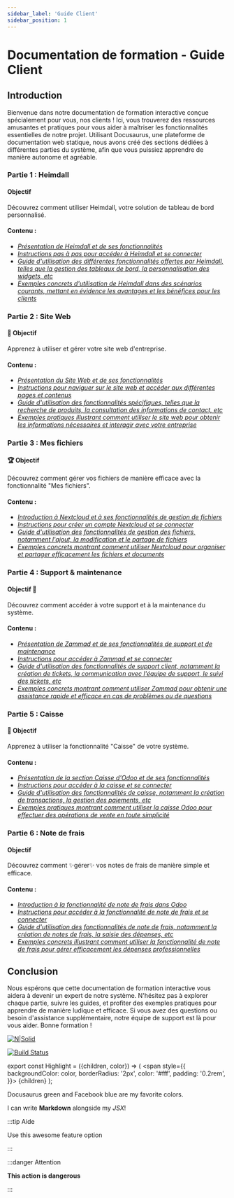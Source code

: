 ```yaml
---
sidebar_label: 'Guide Client'
sidebar_position: 1
---
```


# Documentation de formation - Guide Client

## Introduction

Bienvenue dans notre documentation de formation interactive conçue spécialement pour vous, nos clients ! Ici, vous trouverez des ressources amusantes et pratiques pour vous aider à maîtriser les fonctionnalités essentielles de notre projet. Utilisant Docusaurus, une plateforme de documentation web statique, nous avons créé des sections dédiées à différentes parties du système, afin que vous puissiez apprendre de manière autonome et agréable.

### Partie 1 : Heimdall
#### Objectif

Découvrez comment utiliser Heimdall, votre solution de tableau de bord personnalisé.

#### Contenu :

* *[Présentation de Heimdall et de ses fonctionnalités](https://lelien)*
* *[Instructions pas à pas pour accéder à Heimdall et se connecter](https://lelien)*
* *[Guide d'utilisation des différentes fonctionnalités offertes par Heimdall, telles que la gestion des tableaux de bord, la personnalisation des widgets, etc](https://lelien)*
* *[Exemples concrets d'utilisation de Heimdall dans des scénarios courants, mettant en évidence les avantages et les bénéfices pour les clients](https://lelien)*

### Partie 2 : Site Web

#### :dart: Objectif

Apprenez à utiliser et gérer votre site web d'entreprise.

#### Contenu :

* *[Présentation du Site Web et de ses fonctionnalités](https://lelien)*
* *[Instructions pour naviguer sur le site web et accéder aux différentes pages et contenus](https://lelien)*
* *[Guide d'utilisation des fonctionnalités spécifiques, telles que la recherche de produits, la consultation des informations de contact, etc](https://lelien)*
* *[Exemples pratiques illustrant comment utiliser le site web pour obtenir les informations nécessaires et interagir avec votre entreprise](https://lelien)*

### Partie 3 : Mes fichiers

#### :trophy: Objectif

Découvrez comment gérer vos fichiers de manière efficace avec la fonctionnalité "Mes fichiers".

#### Contenu :

* *[Introduction à Nextcloud et à ses fonctionnalités de gestion de fichiers](https://lelien)*
* *[Instructions pour créer un compte Nextcloud et se connecter](https://lelien)*
* *[Guide d'utilisation des fonctionnalités de gestion des fichiers, notamment l'ajout, la modification et le partage de fichiers](https://lelien)*
* *[Exemples concrets montrant comment utiliser Nextcloud pour organiser et partager efficacement les fichiers et documents](https://lelien)*

### Partie 4 : Support & maintenance

#### Objectif :checkered_flag: 

Découvrez comment accéder à votre support et à la maintenance du système.

#### Contenu :

* *[Présentation de Zammad et de ses fonctionnalités de support et de maintenance](https://lelien)*
* *[Instructions pour accéder à Zammad et se connecter](https://lelien)*
* *[Guide d'utilisation des fonctionnalités de support client, notamment la création de tickets, la communication avec l'équipe de support, le suivi des tickets, etc](https://lelien)*
* *[Exemples concrets montrant comment utiliser Zammad pour obtenir une assistance rapide et efficace en cas de problèmes ou de questions](https://lelien)*

### Partie 5 : Caisse

#### :triangular_flag_on_post: Objectif

Apprenez à utiliser la fonctionnalité "Caisse" de votre système.

#### Contenu :

* *[Présentation de la section Caisse d'Odoo et de ses fonctionnalités](https://lelien)*
* *[Instructions pour accéder à la caisse et se connecter](https://lelien)*
* *[Guide d'utilisation des fonctionnalités de caisse, notamment la création de transactions, la gestion des paiements, etc](https://lelien)*
* *[Exemples pratiques montrant comment utiliser la caisse Odoo pour effectuer des opérations de vente en toute simplicité](https://lelien)*

### Partie 6 : Note de frais

#### Objectif

Découvrez comment ✨gérer✨ vos notes de frais de manière simple et efficace.

#### Contenu :

* *[Introduction à la fonctionnalité de note de frais dans Odoo](https://lelien)*
* *[Instructions pour accéder à la fonctionnalité de note de frais et se connecter](https://lelien)*
* *[Guide d'utilisation des fonctionnalités de note de frais, notamment la création de notes de frais, la saisie des dépenses, etc](https://lelien)*
* *[Exemples concrets illustrant comment utiliser la fonctionnalité de note de frais pour gérer efficacement les dépenses professionnelles](https://lelien)*

## Conclusion

Nous espérons que cette documentation de formation interactive vous aidera à devenir un expert de notre système. N'hésitez pas à explorer chaque partie, suivre les guides, et profiter des exemples pratiques pour apprendre de manière ludique et efficace. Si vous avez des questions ou besoin d'assistance supplémentaire, notre équipe de support est là pour vous aider. Bonne formation !

[![N|Solid](https://cldup.com/dTxpPi9lDf.thumb.png)](https://nodesource.com/products/nsolid)

[![Build Status](https://travis-ci.org/joemccann/dillinger.svg?branch=master)](https://travis-ci.org/joemccann/dillinger)


export const Highlight = ({children, color}) => (
  <span
    style={{
      backgroundColor: color,
      borderRadius: '2px',
      color: '#fff',
      padding: '0.2rem',
    }}>
    {children}
  </span>
);

<Highlight color="#25c2a0">Docusaurus green</Highlight> and <Highlight color="#1877F2">Facebook blue</Highlight> are my favorite colors.

I can write **Markdown** alongside my _JSX_!

:::tip Aide

Use this awesome feature option

:::

:::danger Attention

**This action is dangerous**

:::